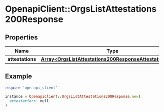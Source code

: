 # OpenapiClient::OrgsListAttestations200Response

## Properties

| Name | Type | Description | Notes |
| ---- | ---- | ----------- | ----- |
| **attestations** | [**Array&lt;OrgsListAttestations200ResponseAttestationsInner&gt;**](OrgsListAttestations200ResponseAttestationsInner.md) |  | [optional] |

## Example

```ruby
require 'openapi_client'

instance = OpenapiClient::OrgsListAttestations200Response.new(
  attestations: null
)
```

